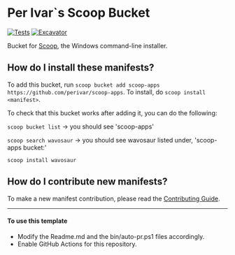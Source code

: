 # Per Ivar`s Scoop Bucket

[![Tests](https://github.com/perivar/scoop-apps/actions/workflows/ci.yml/badge.svg)](https://github.com/perivar/scoop-apps/actions/workflows/ci.yml) [![Excavator](https://github.com/perivar/scoop-apps/actions/workflows/excavator.yml/badge.svg)](https://github.com/perivar/scoop-apps/actions/workflows/excavator.yml)

Bucket for [Scoop](https://scoop.sh), the Windows command-line installer.

How do I install these manifests?
---------------------------------

To add this bucket, run `scoop bucket add scoop-apps https://github.com/perivar/scoop-apps`. To install, do `scoop install <manifest>`.

To check that this bucket works after adding it, you can do the following:

`scoop bucket list` -> you should see 'scoop-apps'

`scoop search wavosaur` -> you should see wavosaur listed under, 'scoop-apps bucket:'

`scoop install wavosaur`

How do I contribute new manifests?
----------------------------------

To make a new manifest contribution, please read the [Contributing Guide](https://github.com/ScoopInstaller/.github/blob/main/.github/CONTRIBUTING.md).

----

#### To use this template

- Modify the Readme.md and the bin/auto-pr.ps1 files accordingly.
- Enable GitHub Actions for this repository.
